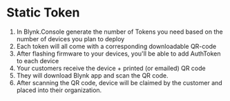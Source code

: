 # Static Token



1. In Blynk.Console generate the number of Tokens you need based on the number of devices you plan to deploy
2. Each token will all come with a corresponding downloadable QR-code
3. After flashing firmware to your devices, you'll be able to add AuthToken to each device
4. Your customers receive the device + printed \(or emailed\) QR code
5. They will download Blynk app and scan the QR code. 
6. After scanning the QR code, device will be claimed by the customer and placed into their organization.


